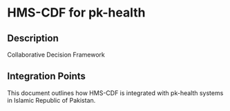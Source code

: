 # HMS-CDF for pk-health

## Description

Collaborative Decision Framework

## Integration Points

This document outlines how HMS-CDF is integrated with pk-health systems in Islamic Republic of Pakistan.
